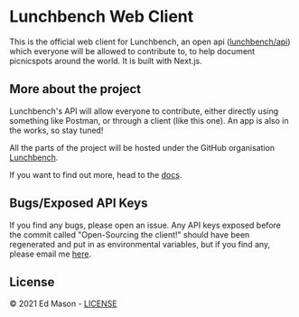 # Lunchbench Web Client

This is the official web client for Lunchbench, an open api ([lunchbench/api](https://github.com/lunchbench/api)) which everyone will be allowed to contribute to, to help document picnicspots around the world. It is built with Next.js.

## More about the project

Lunchbench's API will allow everyone to contribute, either directly using something like Postman, or through a client (like this one). An app is also in the works, so stay tuned!

All the parts of the project will be hosted under the GitHub organisation [Lunchbench](https://github.com/lunchbench).

If you want to find out more, head to the [docs](https://lunchbench-docs.vercel.app).

<!-- ## Funding

When the API goes live, I will be paying for the hosting myself, but I will set up donations, probably via *Buy Me A Coffee*, if you want to contribute. -->

## Bugs/Exposed API Keys

If you find any bugs, please open an issue. Any API keys exposed before the commit called "Open-Sourcing the client!" should have been regenerated and put in as environmental variables, but if you find any, please email me [here](mailto:mynameisprivate3@gmail.com).

## License

&copy; 2021 Ed Mason - [LICENSE](LICENSE)
